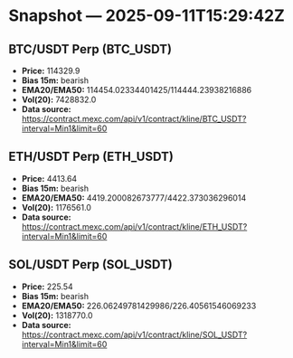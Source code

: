 # Snapshot — 2025-09-11T15:29:42Z

## BTC/USDT Perp (BTC_USDT)
- **Price:** 114329.9
- **Bias 15m:** bearish
- **EMA20/EMA50:** 114454.02334401425/114444.23938216886
- **Vol(20):** 7428832.0
- **Data source:** https://contract.mexc.com/api/v1/contract/kline/BTC_USDT?interval=Min1&limit=60

## ETH/USDT Perp (ETH_USDT)
- **Price:** 4413.64
- **Bias 15m:** bearish
- **EMA20/EMA50:** 4419.200082673777/4422.373036296014
- **Vol(20):** 1176561.0
- **Data source:** https://contract.mexc.com/api/v1/contract/kline/ETH_USDT?interval=Min1&limit=60

## SOL/USDT Perp (SOL_USDT)
- **Price:** 225.54
- **Bias 15m:** bearish
- **EMA20/EMA50:** 226.06249781429986/226.40561546069233
- **Vol(20):** 1318770.0
- **Data source:** https://contract.mexc.com/api/v1/contract/kline/SOL_USDT?interval=Min1&limit=60

